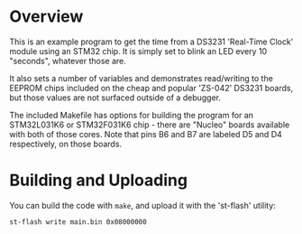 # Overview

This is an example program to get the time from a DS3231 'Real-Time Clock' module using an STM32 chip. It is simply set to blink an LED every 10 "seconds", whatever those are.

It also sets a number of variables and demonstrates read/writing to the EEPROM chips included on the cheap and popular 'ZS-042' DS3231 boards, but those values are not surfaced outside of a debugger.

The included Makefile has options for building the program for an STM32L031K6 or STM32F031K6 chip - there are "Nucleo" boards available with both of those cores. Note that pins B6 and B7 are labeled D5 and D4 respectively, on those boards.

# Building and Uploading

You can build the code with `make`, and upload it with the 'st-flash' utility:

`st-flash write main.bin 0x08000000`
